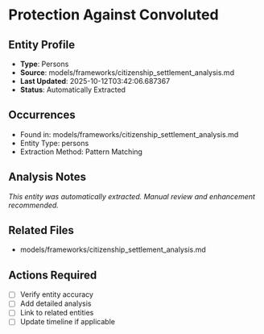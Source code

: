 # Protection Against Convoluted

## Entity Profile
- **Type**: Persons
- **Source**: models/frameworks/citizenship_settlement_analysis.md
- **Last Updated**: 2025-10-12T03:42:06.687367
- **Status**: Automatically Extracted

## Occurrences
- Found in: models/frameworks/citizenship_settlement_analysis.md
- Entity Type: persons
- Extraction Method: Pattern Matching

## Analysis Notes
*This entity was automatically extracted. Manual review and enhancement recommended.*

## Related Files
- models/frameworks/citizenship_settlement_analysis.md

## Actions Required
- [ ] Verify entity accuracy
- [ ] Add detailed analysis
- [ ] Link to related entities
- [ ] Update timeline if applicable

